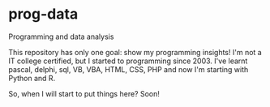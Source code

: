 # prog-data
Programming and data analysis

This repository has only one goal: show my programming insights! 
I'm not a IT college certified, but I started to programming since 2003. 
I've learnt pascal, delphi, sql, VB, VBA, HTML, CSS, PHP and now I'm starting with Python and R. 

So, when I will start to put things here? Soon! 
